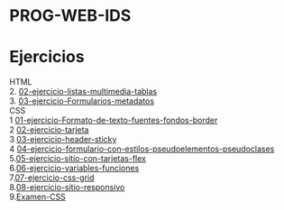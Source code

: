 # PROG-WEB-IDS

# Ejercicios
HTML
<br>
2. [02-ejercicio-listas-multimedia-tablas](/02-ejercicio-listas-multimedia-tablas/index.HTML)
<br>
3. [03-ejercicio-Formularios-metadatos](/03-ejercicio-Formularios-metadatos/index.HTML)
<br>
CSS
<br>
1 [01-ejercicio-Formato-de-texto-fuentes-fondos-border](/01-ejercicio-Formato-de-texto-fuentes-fondos-border/index.HTML)
<br>
2 [02-ejercicio-tarjeta](/02-ejercicio-tarjeta/index.HTML)
<br>
3 [03-ejercicio-header-sticky](/03-ejercicio-header-sticky/index.HTML)
<br>
4 [04-ejercicio-formulario-con-estilos-pseudoelementos-pseudoclases](/04-ejercicio-formulario-con-estilos-pseudoelementos-pseudoclases/index.HTML)
<br>
5.[05-ejercicio-sitio-con-tarjetas-flex](/05-ejercicio-sitio-con-tarjetas-flex/index.HTML)
<br>
6.[06-ejercicio-variables-funciones](/06-ejercicio-variables-funciones/index.HTML)
<br>
7.[07-ejercicio-css-grid](/07-ejercicio-css-grid/index.HTML)
<br>
8.[08-ejercicio-sitio-responsivo](/08-ejercicio-sitio-responsivo/index.HTML)
<br>
9.[Examen-CSS](/examen-CSS/index.HTML)
